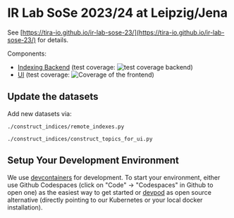 # IR Lab SoSe 2023/24 at Leipzig/Jena

See [https://tira-io.github.io/ir-lab-sose-23/](https://tira-io.github.io/ir-lab-sose-23/) for details.

Components:

- [Indexing Backend](construct_indices) (test coverage: ![test coverage backend](construct_indices/coverage.svg))
- [UI](ui) (test coverage: ![Coverage of the frontend](ui/coverage/badge-lines.svg))

## Update the datasets

Add new datasets via:

```
./construct_indices/remote_indexes.py
```

```
./construct_indices/construct_topics_for_ui.py
```

## Setup Your Development Environment

We use [devcontainers](https://code.visualstudio.com/docs/devcontainers/containers) for development. To start your environment, either use Github Codespaces (click on "Code" -> "Codespaces" in Github to open one) as the easiest way to get started or [devpod](https://github.com/loft-sh/devpod) as open source alternative (directly pointing to our Kubernetes or your local docker installation).

